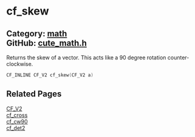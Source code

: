[](../header.md ':include')

# cf_skew

Category: [math](/api_reference?id=math)  
GitHub: [cute_math.h](https://github.com/RandyGaul/cute_framework/blob/master/include/cute_math.h)  
---

Returns the skew of a vector. This acts like a 90 degree rotation counter-clockwise.

```cpp
CF_INLINE CF_V2 cf_skew(CF_V2 a)
```

## Related Pages

[CF_V2](/math/cf_v2.md)  
[cf_cross](/math/cf_cross.md)  
[cf_cw90](/math/cf_cw90.md)  
[cf_det2](/math/cf_det2.md)  
